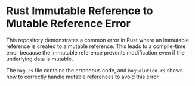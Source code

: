 # Rust Immutable Reference to Mutable Reference Error

This repository demonstrates a common error in Rust where an immutable reference is created to a mutable reference. This leads to a compile-time error because the immutable reference prevents modification even if the underlying data is mutable. 

The `bug.rs` file contains the erroneous code, and `bugSolution.rs` shows how to correctly handle mutable references to avoid this error.